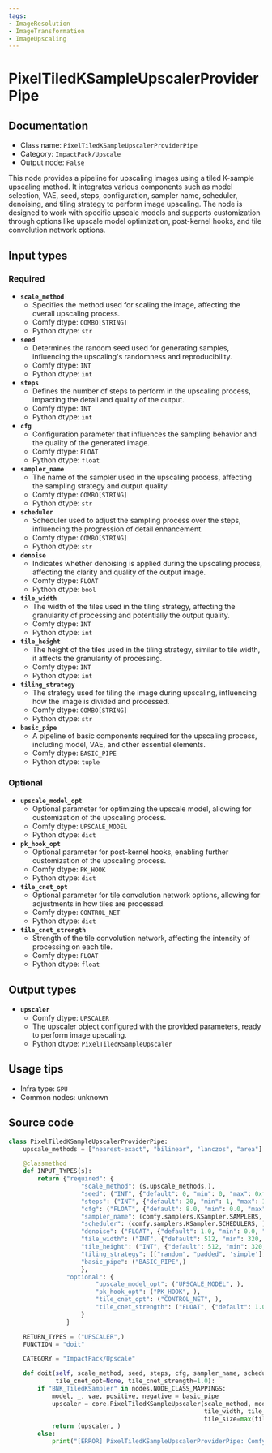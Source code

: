 ```yaml
---
tags:
- ImageResolution
- ImageTransformation
- ImageUpscaling
---
```


# PixelTiledKSampleUpscalerProviderPipe
## Documentation
- Class name: `PixelTiledKSampleUpscalerProviderPipe`
- Category: `ImpactPack/Upscale`
- Output node: `False`

This node provides a pipeline for upscaling images using a tiled K-sample upscaling method. It integrates various components such as model selection, VAE, seed, steps, configuration, sampler name, scheduler, denoising, and tiling strategy to perform image upscaling. The node is designed to work with specific upscale models and supports customization through options like upscale model optimization, post-kernel hooks, and tile convolution network options.
## Input types
### Required
- **`scale_method`**
    - Specifies the method used for scaling the image, affecting the overall upscaling process.
    - Comfy dtype: `COMBO[STRING]`
    - Python dtype: `str`
- **`seed`**
    - Determines the random seed used for generating samples, influencing the upscaling's randomness and reproducibility.
    - Comfy dtype: `INT`
    - Python dtype: `int`
- **`steps`**
    - Defines the number of steps to perform in the upscaling process, impacting the detail and quality of the output.
    - Comfy dtype: `INT`
    - Python dtype: `int`
- **`cfg`**
    - Configuration parameter that influences the sampling behavior and the quality of the generated image.
    - Comfy dtype: `FLOAT`
    - Python dtype: `float`
- **`sampler_name`**
    - The name of the sampler used in the upscaling process, affecting the sampling strategy and output quality.
    - Comfy dtype: `COMBO[STRING]`
    - Python dtype: `str`
- **`scheduler`**
    - Scheduler used to adjust the sampling process over the steps, influencing the progression of detail enhancement.
    - Comfy dtype: `COMBO[STRING]`
    - Python dtype: `str`
- **`denoise`**
    - Indicates whether denoising is applied during the upscaling process, affecting the clarity and quality of the output image.
    - Comfy dtype: `FLOAT`
    - Python dtype: `bool`
- **`tile_width`**
    - The width of the tiles used in the tiling strategy, affecting the granularity of processing and potentially the output quality.
    - Comfy dtype: `INT`
    - Python dtype: `int`
- **`tile_height`**
    - The height of the tiles used in the tiling strategy, similar to tile width, it affects the granularity of processing.
    - Comfy dtype: `INT`
    - Python dtype: `int`
- **`tiling_strategy`**
    - The strategy used for tiling the image during upscaling, influencing how the image is divided and processed.
    - Comfy dtype: `COMBO[STRING]`
    - Python dtype: `str`
- **`basic_pipe`**
    - A pipeline of basic components required for the upscaling process, including model, VAE, and other essential elements.
    - Comfy dtype: `BASIC_PIPE`
    - Python dtype: `tuple`
### Optional
- **`upscale_model_opt`**
    - Optional parameter for optimizing the upscale model, allowing for customization of the upscaling process.
    - Comfy dtype: `UPSCALE_MODEL`
    - Python dtype: `dict`
- **`pk_hook_opt`**
    - Optional parameter for post-kernel hooks, enabling further customization of the upscaling process.
    - Comfy dtype: `PK_HOOK`
    - Python dtype: `dict`
- **`tile_cnet_opt`**
    - Optional parameter for tile convolution network options, allowing for adjustments in how tiles are processed.
    - Comfy dtype: `CONTROL_NET`
    - Python dtype: `dict`
- **`tile_cnet_strength`**
    - Strength of the tile convolution network, affecting the intensity of processing on each tile.
    - Comfy dtype: `FLOAT`
    - Python dtype: `float`
## Output types
- **`upscaler`**
    - Comfy dtype: `UPSCALER`
    - The upscaler object configured with the provided parameters, ready to perform image upscaling.
    - Python dtype: `PixelTiledKSampleUpscaler`
## Usage tips
- Infra type: `GPU`
- Common nodes: unknown


## Source code
```python
class PixelTiledKSampleUpscalerProviderPipe:
    upscale_methods = ["nearest-exact", "bilinear", "lanczos", "area"]

    @classmethod
    def INPUT_TYPES(s):
        return {"required": {
                    "scale_method": (s.upscale_methods,),
                    "seed": ("INT", {"default": 0, "min": 0, "max": 0xffffffffffffffff}),
                    "steps": ("INT", {"default": 20, "min": 1, "max": 10000}),
                    "cfg": ("FLOAT", {"default": 8.0, "min": 0.0, "max": 100.0}),
                    "sampler_name": (comfy.samplers.KSampler.SAMPLERS, ),
                    "scheduler": (comfy.samplers.KSampler.SCHEDULERS, ),
                    "denoise": ("FLOAT", {"default": 1.0, "min": 0.0, "max": 1.0, "step": 0.01}),
                    "tile_width": ("INT", {"default": 512, "min": 320, "max": MAX_RESOLUTION, "step": 64}),
                    "tile_height": ("INT", {"default": 512, "min": 320, "max": MAX_RESOLUTION, "step": 64}),
                    "tiling_strategy": (["random", "padded", 'simple'], ),
                    "basic_pipe": ("BASIC_PIPE",)
                    },
                "optional": {
                        "upscale_model_opt": ("UPSCALE_MODEL", ),
                        "pk_hook_opt": ("PK_HOOK", ),
                        "tile_cnet_opt": ("CONTROL_NET", ),
                        "tile_cnet_strength": ("FLOAT", {"default": 1.0, "min": 0.0, "max": 1.0, "step": 0.01}),
                    }
                }

    RETURN_TYPES = ("UPSCALER",)
    FUNCTION = "doit"

    CATEGORY = "ImpactPack/Upscale"

    def doit(self, scale_method, seed, steps, cfg, sampler_name, scheduler, denoise, tile_width, tile_height, tiling_strategy, basic_pipe, upscale_model_opt=None, pk_hook_opt=None,
             tile_cnet_opt=None, tile_cnet_strength=1.0):
        if "BNK_TiledKSampler" in nodes.NODE_CLASS_MAPPINGS:
            model, _, vae, positive, negative = basic_pipe
            upscaler = core.PixelTiledKSampleUpscaler(scale_method, model, vae, seed, steps, cfg, sampler_name, scheduler, positive, negative, denoise,
                                                      tile_width, tile_height, tiling_strategy, upscale_model_opt, pk_hook_opt, tile_cnet_opt,
                                                      tile_size=max(tile_width, tile_height), tile_cnet_strength=tile_cnet_strength)
            return (upscaler, )
        else:
            print("[ERROR] PixelTiledKSampleUpscalerProviderPipe: ComfyUI_TiledKSampler custom node isn't installed. You must install BlenderNeko/ComfyUI_TiledKSampler extension to use this node.")

```
